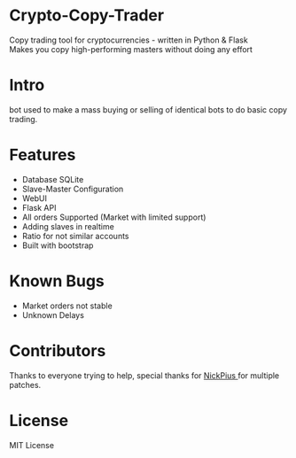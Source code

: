 # Crypto-Copy-Trader
Copy trading tool for cryptocurrencies - written in Python & Flask
<br/> Makes you copy high-performing masters without doing any effort

# Intro
bot used to make a mass buying or selling of identical bots to do basic copy trading. 

# Features
- Database SQLite
- Slave-Master Configuration
- WebUI
- Flask API
- All orders Supported (Market with limited support)
- Adding slaves in realtime
- Ratio for not similar accounts 
- Built with bootstrap

# Known Bugs
- Market orders not stable
- Unknown Delays

# Contributors 

Thanks to everyone trying to help, special thanks for [NickPius
](https://github.com/mokolotron) for multiple patches.

# License
MIT License
